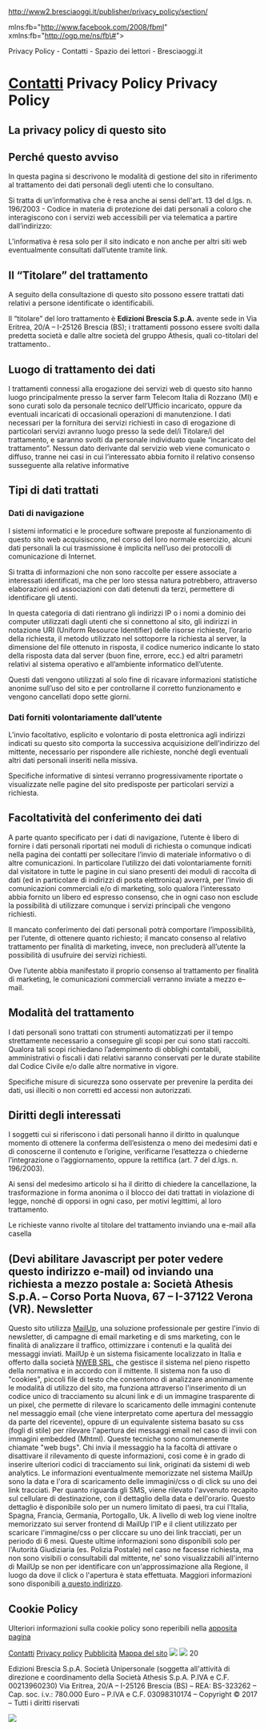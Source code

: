 http://www2.bresciaoggi.it/publisher/privacy_policy/section/

mlns:fb="http://www.facebook.com/2008/fbml" xmlns:fb="http://ogp.me/ns/fb\#"&gt;

Privacy Policy - Contatti - Spazio dei lettori - Bresciaoggi.it

<a href="/" class="v3_lightbox-navigator-logo v3_lightbox-navigator-logo-bso"></a> <a href="/publisher/contatti/section/" class="v3_lightbox-navigator-father">Contatti</a> <span class="v3_lightbox-navigator-son">Privacy Policy</span>
Privacy Policy
==============

La privacy policy di questo sito
--------------------------------

Perché questo avviso
--------------------

In questa pagina si descrivono le modalità di gestione del sito in riferimento al trattamento dei dati personali degli utenti che lo consultano.

Si tratta di un’informativa che è resa anche ai sensi dell'art. 13 del d.lgs. n. 196/2003 - Codice in materia di protezione dei dati personali a coloro che interagiscono con i servizi web accessibili per via telematica a partire dall’indirizzo:

L’informativa è resa solo per il sito indicato e non anche per altri siti web eventualmente consultati dall’utente tramite link.

Il “Titolare” del trattamento
-----------------------------

A seguito della consultazione di questo sito possono essere trattati dati relativi a persone identificate o identificabili.

Il “titolare” del loro trattamento è **Edizioni Brescia S.p.A.** avente sede in Via Eritrea, 20/A – I-25126 Brescia (BS); i trattamenti possono essere svolti dalla predetta società e dalle altre società del gruppo Athesis, quali co-titolari del trattamento..

Luogo di trattamento dei dati
-----------------------------

I trattamenti connessi alla erogazione dei servizi web di questo sito hanno luogo principalmente presso la server farm Telecom Italia di Rozzano (MI) e sono curati solo da personale tecnico dell’Ufficio incaricato, oppure da eventuali incaricati di occasionali operazioni di manutenzione. I dati necessari per la fornitura dei servizi richiesti in caso di erogazione di particolari servizi avranno luogo presso la sede del/i Titolare/i del trattamento, e saranno svolti da personale individuato quale “incaricato del trattamento”. Nessun dato derivante dal servizio web viene comunicato o diffuso, tranne nei casi in cui l’interessato abbia fornito il relativo consenso susseguente alla relative informative

Tipi di dati trattati
---------------------

### Dati di navigazione

I sistemi informatici e le procedure software preposte al funzionamento di questo sito web acquisiscono, nel corso del loro normale esercizio, alcuni dati personali la cui trasmissione è implicita nell’uso dei protocolli di comunicazione di Internet.

Si tratta di informazioni che non sono raccolte per essere associate a interessati identificati, ma che per loro stessa natura potrebbero, attraverso elaborazioni ed associazioni con dati detenuti da terzi, permettere di identificare gli utenti.

In questa categoria di dati rientrano gli indirizzi IP o i nomi a dominio dei computer utilizzati dagli utenti che si connettono al sito, gli indirizzi in notazione URI (Uniform Resource Identifier) delle risorse richieste, l’orario della richiesta, il metodo utilizzato nel sottoporre la richiesta al server, la dimensione del file ottenuto in risposta, il codice numerico indicante lo stato della risposta data dal server (buon fine, errore, ecc.) ed altri parametri relativi al sistema operativo e all’ambiente informatico dell’utente.

Questi dati vengono utilizzati al solo fine di ricavare informazioni statistiche anonime sull’uso del sito e per controllarne il corretto funzionamento e vengono cancellati dopo sette giorni.

### Dati forniti volontariamente dall’utente

L’invio facoltativo, esplicito e volontario di posta elettronica agli indirizzi indicati su questo sito comporta la successiva acquisizione dell’indirizzo del mittente, necessario per rispondere alle richieste, nonché degli eventuali altri dati personali inseriti nella missiva.

Specifiche informative di sintesi verranno progressivamente riportate o visualizzate nelle pagine del sito predisposte per particolari servizi a richiesta.

Facoltatività del conferimento dei dati
---------------------------------------

A parte quanto specificato per i dati di navigazione, l’utente è libero di fornire i dati personali riportati nei moduli di richiesta o comunque indicati nella pagina dei contatti per sollecitare l’invio di materiale informativo o di altre comunicazioni. In particolare l’utilizzo dei dati volontariamente forniti dal visitatore in tutte le pagine in cui siano presenti dei moduli di raccolta di dati (ed in particolare di indirizzi di posta elettronica) avverrà, per l’invio di comunicazioni commerciali e/o di marketing, solo qualora l’interessato abbia fornito un libero ed espresso consenso, che in ogni caso non esclude la possibilità di utilizzare comunque i servizi principali che vengono richiesti.

Il mancato conferimento dei dati personali potrà comportare l’impossibilità, per l’utente, di ottenere quanto richiesto; il mancato consenso al relativo trattamento per finalità di marketing, invece, non precluderà all’utente la possibilità di usufruire dei servizi richiesti.

Ove l’utente abbia manifestato il proprio consenso al trattamento per finalità di marketing, le comunicazioni commerciali verranno inviate a mezzo e–mail.

Modalità del trattamento
------------------------

I dati personali sono trattati con strumenti automatizzati per il tempo strettamente necessario a conseguire gli scopi per cui sono stati raccolti. Qualora tali scopi richiedano l’adempimento di obblighi contabili, amministrativi o fiscali i dati relativi saranno conservati per le durate stabilite dal Codice Civile e/o dalle altre normative in vigore.

Specifiche misure di sicurezza sono osservate per prevenire la perdita dei dati, usi illeciti o non corretti ed accessi non autorizzati.

Diritti degli interessati
-------------------------

I soggetti cui si riferiscono i dati personali hanno il diritto in qualunque momento di ottenere la conferma dell’esistenza o meno dei medesimi dati e di conoscerne il contenuto e l’origine, verificarne l’esattezza o chiederne l’integrazione o l’aggiornamento, oppure la rettifica (art. 7 del d.lgs. n. 196/2003).

Ai sensi del medesimo articolo si ha il diritto di chiedere la cancellazione, la trasformazione in forma anonima o il blocco dei dati trattati in violazione di legge, nonché di opporsi in ogni caso, per motivi legittimi, al loro trattamento.

Le richieste vanno rivolte al titolare del trattamento inviando una e-mail alla casella

(Devi abilitare Javascript per poter vedere questo indirizzo e-mail)
od inviando una richiesta a mezzo postale a: **Società Athesis S.p.A. – Corso Porta Nuova, 67 – I-37122 Verona (VR)**.
Newsletter
----------

Questo sito utilizza [MailUp](http://www.mailup.it), una soluzione professionale per gestire l'invio di newsletter, di campagne di email marketing e di sms marketing, con le finalità di analizzare il traffico, ottimizzare i contenuti e la qualità dei messaggi inviati. MailUp è un sistema fisicamente localizzato in Italia e offerto dalla società [NWEB SRL](http://www.nweb.it), che gestisce il sistema nel pieno rispetto della normativa e in accordo con il mittente. Il sistema non fa uso di "cookies", piccoli file di testo che consentono di analizzare anonimamente le modalità di utilizzo del sito, ma funziona attraverso l'inserimento di un codice unico di tracciamento su alcuni link e di un immagine trasparente di un pixel, che permette di rilevare lo scaricamento delle immagini contenute nel messaggio email (che viene interpretato come apertura del messaggio da parte del ricevente), oppure di un equivalente sistema basato su css (fogli di stile) per rilevare l'apertura dei messaggi email nel caso di invii con immagini embedded (Mhtml). Queste tecniche sono comunemente chiamate "web bugs". Chi invia il messaggio ha la facoltà di attivare o disattivare il rilevamento di queste informazioni, così come è in grado di inserire ulteriori codici di tracciamento sui link, originati da sistemi di web analytics. Le informazioni eventualmente memorizzate nel sistema MailUp sono la data e l'ora di scaricamento delle immagini/css o di click su uno dei link tracciati. Per quanto riguarda gli SMS, viene rilevato l'avvenuto recapito sul cellulare di destinazione, con il dettaglio della data e dell'orario. Questo dettaglio è disponibile solo per un numero limitato di paesi, tra cui l'Italia, Spagna, Francia, Germania, Portogallo, Uk. A livello di web log viene inoltre memorizzato sui server frontend di MailUp l'IP e il client utilizzato per scaricare l'immagine/css o per cliccare su uno dei link tracciati, per un periodo di 6 mesi. Queste ultime informazioni sono disponibili solo per l'Autorità Giudiziaria (es. Polizia Postale) nel caso ne facesse richiesta, ma non sono visibili o consultabili dal mittente, ne' sono visualizzabili all'interno di MailUp se non per identificare con un'approssimazione alla Regione, il luogo da dove il click o l'apertura è stata effettuata. Maggiori informazioni sono disponibili [a questo indirizzo](http://www.mailup.it/informativa-privacy-policy-antispam-d79.htm).

Cookie Policy
-------------

Ulteriori informazioni sulla cookie policy sono reperibili nella [apposita pagina](/publisher/privacy_cookie/section/)

[Contatti](/publisher/contatti/section/) [Privacy policy](/publisher/privacy_policy/section/) [Pubblicità](http://www.publiadige.it/stories/Sede%20e%20filiali/183663_brescia/) [Mappa del sito](http://www.bresciaoggi.it/publisher/mappa_del_sito/section/)
<img src="http://media.bresciaoggi.it/media/siti/quotidiani_web-v3/images/pixel.gif" class="lazy" />
![](http://media.bresciaoggi.it/media/siti/quotidiani_web-v3/images/logos/footer.jpg)
20

Edizioni Brescia S.p.A. Società Unipersonale (soggetta all'attività di direzione e coordinamento della Società Athesis S.p.A. P.IVA e C.F. 00213960230)
Via Eritrea, 20/A – I-25126 Brescia (BS) – REA: BS-323262 – Cap. soc. i.v.: 780.000 Euro – P.IVA e C.F. 03098310174 – Copyright © 2017 – Tutti i diritti riservati

![](//secure-it.imrworldwide.com/cgi-bin/m?ci=athesis-it&cg=0)

